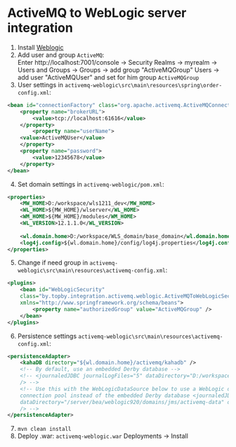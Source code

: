 ActiveMQ to WebLogic server integration
===============

1. Install [Weblogic](http://www.oracle.com/technetwork/middleware/weblogic/downloads/wls-main-097127.html)
2. Add user and group `ActiveMQ`:<br/>
   Enter http://localhost:7001/console -> Security Realms -> myrealm -> Users and Groups -> Groups -> add group "ActiveMQGroup"
Users -> add user "ActiveMQUser" and set for him group `ActiveMQGroup`
3. User settings in `activemq-weblogic\src\main\resources\spring\order-config.xml`:
```xml
<bean id="connectionFactory" class="org.apache.activemq.ActiveMQConnectionFactory">
	<property name="brokerURL">
		<value>tcp://localhost:61616</value>
	</property>
		<property name="userName">
	<value>ActiveMQUser</value>
	</property>
	<property name="password">
		<value>12345678</value>
	</property>
</bean>
```

4. Set domain settings in `activemq-weblogic/pom.xml`:<br/>
```xml
<properties>
	<MW_HOME>D:/workspace/wls1211_dev</MW_HOME>
	<WL_HOME>${MW_HOME}/wlserver</WL_HOME>
	<WM_HOME>${MW_HOME}/modules</WM_HOME>
	<WL_VERSION>12.1.1.0</WL_VERSION>
	
	<wl.domain.home>D:/workspace/WLS_domain/base_domain</wl.domain.home>
	<log4j.config>${wl.domain.home}/config/log4j.properties</log4j.config>
</properties>
```

5. Change if need group in `activemq-weblogic\src\main\resources\activemq-config.xml`:<br/>
```xml
<plugins>
	<bean id="WebLogicSecurity"
	class="by.topby.integration.activemq.weblogic.ActiveMQToWebLogicSecurity"
	xmlns="http://www.springframework.org/schema/beans">
		<property name="authorizedGroup" value="ActiveMQGroup" />
	</bean>
</plugins>
```

6. Persistence settings `activemq-weblogic\src\main\resources\activemq-config.xml`:
```xml
<persistenceAdapter>
	<kahaDB directory="${wl.domain.home}/activemq/kahadb" />
	<!-- By default, use an embedded Derby database -->
	<!-- <journaledJDBC journalLogFiles="5" dataDirectory="D:/workspace/WLS_domain/base_domain/activemq" 
	/> -->
	<!-- Use this with the WebLogicDataSource below to use a WebLogic database 
	connection pool instead of the embedded Derby database <journaledJDBC journalLogFiles="5" 
	dataDirectory="/server/bea/weblogic920/domains/jms/activemq-data" dataSource="#WebLogicDataSource" 
	/> -->
</persistenceAdapter>
```
7. `mvn clean install`
8. Deploy .war: `activemq-weblogic.war` Deployments -> Install
